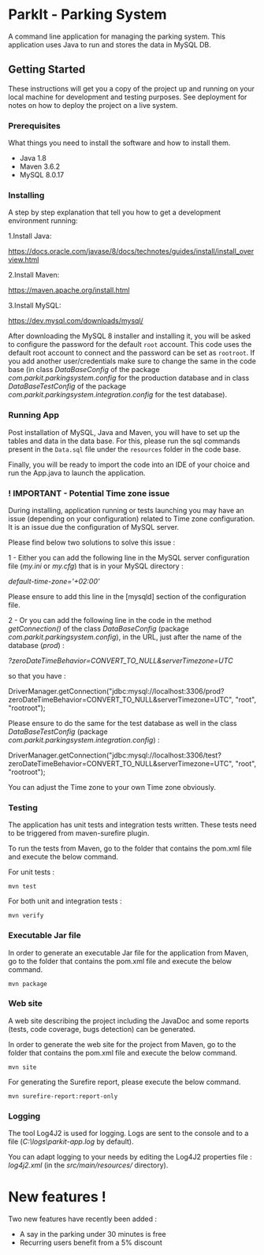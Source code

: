# ParkIt - Parking System
A command line application for managing the parking system. 
This application uses Java to run and stores the data in MySQL DB.

## Getting Started

These instructions will get you a copy of the project up and running on your local machine for development and testing purposes. See deployment for notes on how to deploy the project on a live system.

### Prerequisites

What things you need to install the software and how to install them.

- Java 1.8
- Maven 3.6.2
- MySQL 8.0.17

### Installing

A step by step explanation that tell you how to get a development environment running:

1.Install Java:

https://docs.oracle.com/javase/8/docs/technotes/guides/install/install_overview.html

2.Install Maven:

https://maven.apache.org/install.html

3.Install MySQL:

https://dev.mysql.com/downloads/mysql/

After downloading the MySQL 8 installer and installing it, you will be asked to configure the password for the default `root` account.
This code uses the default root account to connect and the password can be set as `rootroot`. If you add another user/credentials make sure to change the same in the code base (in class *DataBaseConfig* of the package *com.parkit.parkingsystem.config* for the production database and in class *DataBaseTestConfig* of the package *com.parkit.parkingsystem.integration.config* for the test database).

### Running App

Post installation of MySQL, Java and Maven, you will have to set up the tables and data in the data base.
For this, please run the sql commands present in the `Data.sql` file under the `resources` folder in the code base.

Finally, you will be ready to import the code into an IDE of your choice and run the App.java to launch the application.

### ! IMPORTANT - Potential Time zone issue

During installing, application running or tests launching you may have an issue (depending on your configuration) related to Time zone configuration.
It is an issue due the configuration of MySQL server.

Please find below two solutions to solve this issue :

1 - Either you can add the following line in the MySQL server configuration file (*my.ini* or *my.cfg*) that is in your MySQL directory :

*default-time-zone='+02:00'*
 
Please ensure to add this line in the [mysqld] section of the configuration file.


2 - Or you can add the following line in the code in the method *getConnection()* of the class *DataBaseConfig* (package *com.parkit.parkingsystem.config*), in the URL, just after the name of the database (*prod*) :

*?zeroDateTimeBehavior=CONVERT_TO_NULL&serverTimezone=UTC*

so that you have :

DriverManager.getConnection("jdbc:mysql://localhost:3306/prod?zeroDateTimeBehavior=CONVERT_TO_NULL&serverTimezone=UTC", "root", "rootroot");

Please ensure to do the same for the test database as well in the class *DataBaseTestConfig* (package *com.parkit.parkingsystem.integration.config*) :

DriverManager.getConnection("jdbc:mysql://localhost:3306/test?zeroDateTimeBehavior=CONVERT_TO_NULL&serverTimezone=UTC", "root", "rootroot");

You can adjust the Time zone to your own Time zone obviously.


### Testing

The application has unit tests and integration tests written. These tests need to be triggered from maven-surefire plugin.

To run the tests from Maven, go to the folder that contains the pom.xml file and execute the below command.

For unit tests :

`mvn test`

 For both unit and integration tests :

`mvn verify`

### Executable Jar file

In order to generate an executable Jar file for the application from Maven, go to the folder that contains the pom.xml file and execute the below command.

`mvn package`

### Web site

A web site describing the project including the JavaDoc and some reports (tests, code coverage, bugs detection) can be generated.

In order to generate the web site for the project from Maven, go to the folder that contains the pom.xml file and execute the below command.

`mvn site`

For generating the Surefire report, please execute the below command.

`mvn surefire-report:report-only`

### Logging

The tool Log4J2 is used for logging. Logs are sent to the console and to a file (*C:\logs\parkit-app.log* by default).

You can adapt logging to your needs by editing the Log4J2 properties file : *log4j2.xml* (in the *src/main/resources/* directory).


# New features !
Two new features have recently been added :

- A say in the parking under 30 minutes is free
- Recurring users benefit from a 5% discount
